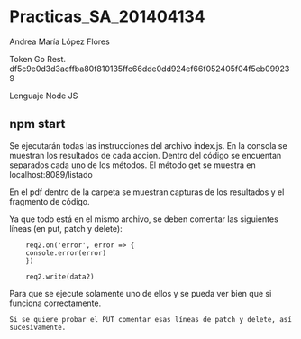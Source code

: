 # Practicas_SA_201404134

Andrea María López Flores

Token Go Rest. df5c9e0d3d3acffba80f810135ffc66dde0dd924ef66f052405f04f5eb099239

Lenguaje Node JS

## npm start

Se ejecutarán todas las instrucciones del archivo index.js. 
En la consola se muestran los resultados de cada accion.
Dentro del código se encuentan separados cada uno de los métodos.
El método get se muestra en localhost:8089/listado

En el pdf dentro de la carpeta se muestran capturas de los resultados y el fragmento de código.

Ya que todo está en el mismo archivo, se deben comentar las siguientes líneas (en put, patch y delete):

        req2.on('error', error => {
        console.error(error)
        })

        req2.write(data2) 

Para que se ejecute solamente uno de ellos y se pueda ver bien que si funciona correctamente.
    
    Si se quiere probar el PUT comentar esas líneas de patch y delete, así sucesivamente.